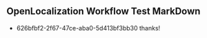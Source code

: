 ## OpenLocalization Workflow Test MarkDown
* 626bfbf2-2f67-47ce-aba0-5d413bf3bb30 thanks!

<!--HONumber=Jul16_HO4-->


